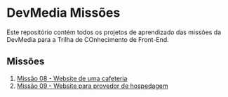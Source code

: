 # DevMedia Missões

Este repositório contém todos os projetos de aprendizado das missões da DevMedia para a Trilha de COnhecimento de Front-End.

## Missões

1. [Missão 08 - Website de uma cafeteria](./Missao08)
2. [Missão 09 - Website para provedor de hospedagem](./Missao09/src)
